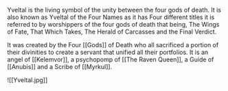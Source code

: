 Yveltal is the living symbol of the unity between the four gods of death. It is also known as Yveltal of the Four Names as it has Four different titles it is referred to by worshippers of the four gods of death that being, The Wings of Fate, That Which Takes, The Herald of Carcasses and the Final Verdict.

It was created by the Four [[Gods]] of Death who all sacrificed a portion of their divinities to create a servant that unified all their portfolios. It is an angel of [[Kelemvor]], a psychopomp of [[The Raven Queen]], a Guide of [[Anubis]] and a Scribe of [[Myrkul]]. 

![[Yveltal.jpg]]